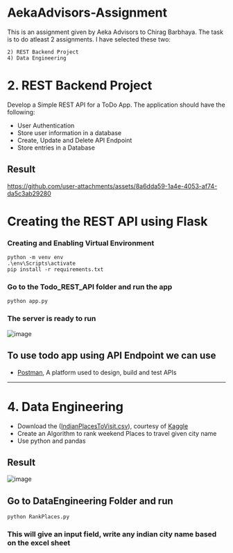 # AekaAdvisors-Assignment
This is an assignment given by Aeka Advisors to Chirag Barbhaya. The task is to do atleast 2 assignments.
I have selected these two:
```
2) REST Backend Project
4) Data Engineering
```
# 2. REST Backend Project
Develop a Simple REST API for a ToDo App. The application should have the following:
- User Authentication
- Store user information in a database
- Create, Update and Delete API Endpoint
- Store entries in a Database


## Result
https://github.com/user-attachments/assets/8a6dda59-1a4e-4053-af74-da5c3ab29280

# Creating the REST API using Flask
### Creating and Enabling Virtual Environment
```
python -m venv env
.\env\Scripts\activate
pip install -r requirements.txt
```
### Go to the Todo_REST_API folder and run the app
```
python app.py
```
### The server is ready to run
![image](https://github.com/user-attachments/assets/93bedf7e-4c8c-40ae-a7f0-6d8c1fda6f7d)

## To use todo app using API Endpoint we can use
- [Postman](https://www.postman.com/downloads/), A platform used to design, build and test APIs

____________________________________________________________________________________________________________________________________________________________________________________________________________________


# 4. Data Engineering
- Download the ([IndianPlacesToVisit.csv](https://github.com/user-attachments/files/19041963/IndianPlacesToVisit.csv)), courtesy of [Kaggle](https://www.kaggle.com/datasets/saketk511/travel-dataset-guide-to-indias-must-see-places)
- Create an Algorithm to rank weekend Places to travel given city name
- Use python and pandas

## Result
![image](https://github.com/user-attachments/assets/1c3aa2f9-ca05-4705-95e0-8c0852ef2647)

## Go to DataEngineering Folder and run 
```
python RankPlaces.py
```
### This will give an input field, write any indian city name based on the excel sheet
  
